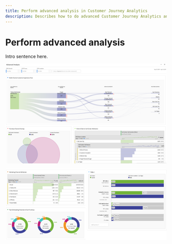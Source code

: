 ```yaml
---
title: Perform advanced analysis in Customer Journey Analytics
description: Describes how to do advanced Customer Journey Analytics analysis in Workspace.
---
```


# Perform advanced analysis

Intro sentence here.

 ![Workspace screenshot 1](assets/cja-adv-analysis1.png)

 ![Workspace screenshot 2](assets/cja-adv-analysis2.png)
